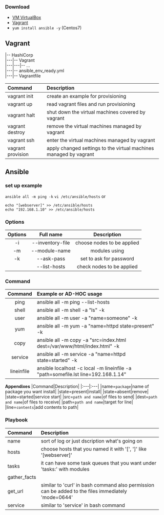 ### Download 
- [VM VirtualBox](https://www.virtualbox.org/wiki/Downloads)
- [Vagrant](https://www.vagrantup.com/)
- `yum install ansible -y` (Centos7)


## Vagrant
|-- HashiCorp<br>
|---|-- Vagrant<br>
|---|---|-- ...<br>
|---|-- ansible_env_ready.yml<br>
|---|-- Vagrantfile<br>

|Command|Description|
|:---|:---|
|vagrant init|create an example for provisioning|
|vagrant up|read vagrant files and run provisioning|
|vagrant halt|shut down the virtual machines covered by vagrant|
|vagrant destroy|remove the virtual machines managed by vagrant|
|vagrant ssh|enter the virtual machines managed by vagrant|
|vagrant provision|apply changed settings to the virtual machines managed by vagrant|

## Ansible
### set up example
`ansible all -m ping -k`
`vi /etc/ansible/hosts` or
```
echo "[webserver]" >> /etc/ansible/hosts
echo "192.168.1.10" >> /etc/ansible/hosts
```

### Options
|Options|Full name|Description|
|:---:|:---:|:---:|
|-i|--inventory-file|choose nodes to be applied|
|-m|--module-name|modules using|
|-k|--ask-pass|set to ask for password|
||--list-hosts|check nodes to be applied|

### Command
|Command|Example or AD-HOC usage|
|:---:|:---|
|ping|ansible all -m ping --list-hosts|
|shell|ansible all -m shell -a "ls" -k|
|user|ansible all -m user -a "name=someone" -k|
|yum|ansible all -m yum -a "name=httpd state=present" -k|
|copy|ansible all -m copy -a "src=index.html dest=/var/www/html/index.html" -k|
|service|ansible all -m service -a "name=httpd state=started" -k|
|lineinfile|ansible localhost -c local -m lineinfile -a "path=somefile.lst line=192.168.1.14"|

**Appendixes**
|Command|Description|
|:---|:---|
|name=`package`|name of package you want install|
|state=present|install|
|state=absent|remove|
|state=started|service start|
|src=`path and name`|of files to send|
|dest=`path and name`|of files to receive|
|path=`path and name`|target for line|
|line=`contents`|add contents to path|

### Playbook
|Command|Description|
|:---|:---|
|name|sort of log or just dscription what's going on|
|hosts|choose hosts that you named it with '[', ']' like '[webserver]'|
|tasks|it can have some task queues that you want under 'tasks:' with modules|
|gather_facts||
|get_url|similar to 'curl' in bash command also permission can be added to the files immediately 'mode=0644'|
|service|similar to 'service' in bash command|

